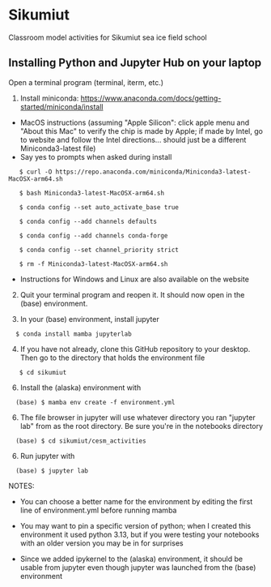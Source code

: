 # Sikumiut
Classroom model activities for Sikumiut sea ice field school

## Installing Python and Jupyter Hub on  your laptop

Open a terminal program (terminal, iterm, etc.)

1. Install miniconda: https://www.anaconda.com/docs/getting-started/miniconda/install

  -  MacOS instructions (assuming "Apple Silicon": click apple menu and "About this Mac"
      to verify the chip is made by Apple; if made by Intel, go to website and follow the
      Intel directions... should just be a different Miniconda3-latest file)
  - Say yes to prompts when asked during install

```
   $ curl -O https://repo.anaconda.com/miniconda/Miniconda3-latest-MacOSX-arm64.sh
```
```
   $ bash Miniconda3-latest-MacOSX-arm64.sh
```
```
   $ conda config --set auto_activate_base true
```
```
   $ conda config --add channels defaults
```
```
   $ conda config --add channels conda-forge
```
```
   $ conda config --set channel_priority strict
```
```
   $ rm -f Miniconda3-latest-MacOSX-arm64.sh
```

  - Instructions for Windows and Linux are also available on the website

2. Quit your terminal program and reopen it. It should now open in the (base) environment.

3. In your (base) environment, install jupyter

```
  $ conda install mamba jupyterlab
```

4. If you have not already, clone this GitHub repository to your desktop. Then go to the directory that holds the environment file
   
```
   $ cd sikumiut
```

6. Install the (alaska) environment with

```
  (base) $ mamba env create -f environment.yml
```

6. The file browser in jupyter will use whatever directory you ran "jupyter lab" from as
  the root directory. Be sure you're in the notebooks directory

```
  (base) $ cd sikumiut/cesm_activities
```

6. Run jupyter with

```
  (base) $ jupyter lab
```

NOTES:

* You can choose a better name for the environment by editing the first line of
  environment.yml before running mamba

* You may want to pin a specific version of python; when I created this environment it used
  python 3.13, but if you were testing your notebooks with an older version you may be in
  for surprises

* Since we added ipykernel to the (alaska) environment, it should be usable from jupyter
  even though jupyter was launched from the (base) environment
